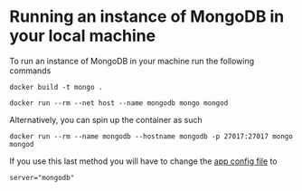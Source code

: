 # Running an instance of MongoDB in your local machine

To run an instance of MongoDB in your machine run the following commands
```
docker build -t mongo . 

docker run --rm --net host --name mongodb mongo mongod
```

Alternatively, you can spin up the container as such
```
docker run --rm --name mongodb --hostname mongodb -p 27017:27017 mongo mongod
```

If you use this last method you will have to change the 
[app config file](../server/config.toml) to 
```
server="mongodb"
```
